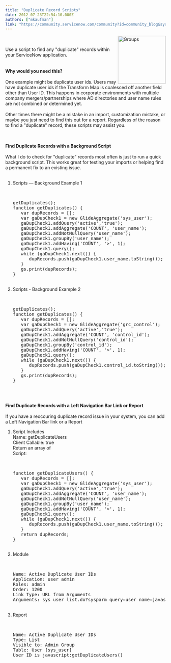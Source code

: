 ```yaml
---
title: "Duplicate Record Scripts"
date: 2012-07-23T22:54:10.000Z
authors: ["mkaufman"]
link: "https://community.servicenow.com/community?id=community_blog&sys_id=446caaa1dbd0dbc01dcaf3231f961945"
---
```

<p><p><img src="http://i.imgur.com/iNZay.jpg" alt="Groups" width="150px" align='right' /><br /><br />Use a script to find any "duplicate" records within your ServiceNow application.<br /><!--break--><br /><br /><strong>Why would you need this?</strong><br /><br />One example might be duplicate user ids. Users may have duplicate user ids if the Transform Map is coalesced off another field other than User ID. This happens in corporate environments with multiple company mergers/partnerships where AD directories and user name rules are not combined or determined yet.<br /><br />Other times there might be a mistake in an import, customization mistake, or maybe you just need to find this out for a report. Regardless of the reason to find a "duplicate" record, these scripts may assist you.</p><br /><br /><strong>Find Duplicate Records with a Background Script</strong><br /><br />What I do to check for "duplicate" records most often is just to run a quick background script. This works great for testing your imports or helping find a permanent fix to an existing issue.<br /><br /><ol><li>Scripts — Background Example 1<br /><pre __default_attr="plain" __jive_macro_name="code" class="jive_text_macro jive_macro_code"><br /><br />getDuplicates();<br />function getDuplicates() {<br />   var dupRecords = [];<br />   var gaDupCheck1 = new GlideAggregate('sys_user');<br />   gaDupCheck1.addQuery('active','true');<br />   gaDupCheck1.addAggregate('COUNT', 'user_name');<br />   gaDupCheck1.addNotNullQuery('user_name');<br />   gaDupCheck1.groupBy('user_name');<br />   gaDupCheck1.addHaving('COUNT', '&gt;', 1);<br />   gaDupCheck1.query();<br />   while (gaDupCheck1.next()) {<br />      dupRecords.push(gaDupCheck1.user_name.toString());<br />   }<br />   gs.print(dupRecords);<br />}<br /></pre><br /></li><li>Scripts - Background Example 2<br /><pre __default_attr="plain" __jive_macro_name="code" class="jive_text_macro jive_macro_code"><br /><br />getDuplicates();<br />function getDuplicates() {<br />   var dupRecords = [];<br />   var gaDupCheck1 = new GlideAggregate('grc_control');<br />   gaDupCheck1.addQuery('active','true');<br />   gaDupCheck1.addAggregate('COUNT', 'control_id');<br />   gaDupCheck1.addNotNullQuery('control_id');<br />   gaDupCheck1.groupBy('control_id');<br />   gaDupCheck1.addHaving('COUNT', '&gt;', 1);<br />   gaDupCheck1.query();<br />   while (gaDupCheck1.next()) {<br />      dupRecords.push(gaDupCheck1.control_id.toString());<br />   }<br />   gs.print(dupRecords);<br />}<br /></pre><br /></li></ol><br /><strong>Find Duplicate Records with a Left Navigation Bar Link or Report</strong><br /><br />If you have a reoccuring duplicate record issue in your system, you can add a Left Navigation Bar link or a Report<br /><ol><li>Script Includes<br />Name: getDuplicateUsers<br />Client Callable: true<br />Return an array of<br />Script:<br /><pre __default_attr="plain" __jive_macro_name="code" class="jive_text_macro jive_macro_code"><br /><br />function getDuplicateUsers() {<br />   var dupRecords = [];<br />   var gaDupCheck1 = new GlideAggregate('sys_user');<br />   gaDupCheck1.addQuery('active','true');<br />   gaDupCheck1.addAggregate('COUNT', 'user_name');<br />   gaDupCheck1.addNotNullQuery('user_name');<br />   gaDupCheck1.groupBy('user_name');<br />   gaDupCheck1.addHaving('COUNT', '&gt;', 1);<br />   gaDupCheck1.query();<br />   while (gaDupCheck1.next()) {<br />      dupRecords.push(gaDupCheck1.user_name.toString());<br />   }<br />   return dupRecords;<br />}<br /><br /></pre></li><li>Module<br /><pre __default_attr="plain" __jive_macro_name="code" class="jive_text_macro jive_macro_code"><br /><br />Name: Active Duplicate User IDs<br />Application: user admin<br />Roles: admin<br />Order: 1200<br />Link Type: URL from Arguments<br />Arguments: sys_user_list.do?sysparm_query=user_name=javascript:getDuplicateUsers()<br /></pre><br /></li><li>Report<br /><pre __default_attr="plain" __jive_macro_name="code" class="jive_text_macro jive_macro_code"><br /><br />Name: Active Duplicate User IDs<br />Type: List<br />Visible to: Admin Group<br />Table: User [sys_user]<br />User ID is javascript:getDuplicateUsers()<br /></pre><br /></li></ol></p>